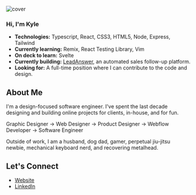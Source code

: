 ![cover](https://github.com/kyle-kettler/kyle-kettler/assets/126023512/7cf0414a-c3ef-483e-8fdc-af4a97b4ea73)

### Hi, I'm Kyle
- **Technologies:** Typescript, React, CSS3, HTML5, Node, Express, Tailwind
- **Currently learning:** Remix, React Testing Library, Vim
- **On deck to learn:** Svelte
- **Currently building:** [LeadAnswer](https://www.leadanswer.io/), an automated sales follow-up platform.
- **Looking for:** A full-time position where I can contribute to the code and design. 

## About Me
I'm a design-focused software engineer. I've spent the last decade designing and building online projects for clients, in-house, and for fun.

Graphic Designer → Web Designer → Product Designer → Webflow Developer → Software Engineer 

Outside of work, I am a husband, dog dad, gamer, perpetual jiu-jitsu newbie, mechanical keyboard nerd, and recovering metalhead.

## Let's Connect 
- [Website](https://www.kylekettler.com/)
- [LinkedIn](https://www.linkedin.com/in/kylekettler/)

